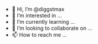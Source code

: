 - 👋 Hi, I’m @diggstmax
- 👀 I’m interested in ...
- 🌱 I’m currently learning ...
- 💞️ I’m looking to collaborate on ...
- 📫 How to reach me ...

<!---
diggstmax/diggstmax is a ✨ special ✨ repository because its `README.md` (this file) appears on your GitHub profile.
You can click the Preview link to take a look at your changes.
--->
